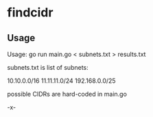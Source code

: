 # findcidr

## Usage

Usage: go run main.go < subnets.txt > results.txt

subnets.txt is list of subnets:

10.10.0.0/16 11.11.11.0/24
192.168.0.0/25

possible CIDRs are hard-coded in main.go

-x-
